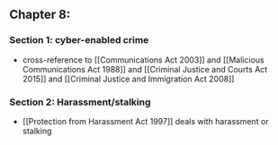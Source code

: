## Chapter 8: 
### Section 1: cyber-enabled crime
- cross-reference to [[Communications Act 2003]] and [[Malicious Communications Act 1988]] and [[Criminal Justice and Courts Act 2015]] and [[Criminal Justice and Immigration Act 2008]]
### Section 2: Harassment/stalking
- [[Protection from Harassment Act 1997]] deals with harassment or stalking